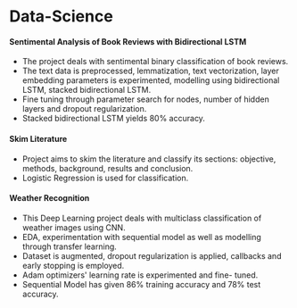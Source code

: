# Data-Science 


#### Sentimental Analysis of Book Reviews with Bidirectional LSTM

* The project deals with sentimental binary classification of book
reviews. 
* The text data is preprocessed, lemmatization, text
vectorization, layer embedding parameters is experimented,
modelling using bidirectional LSTM, stacked bidirectional LSTM.
* Fine tuning through parameter search for nodes, number of hidden layers
and dropout regularization.
* Stacked bidirectional LSTM yields 80% accuracy.

#### Skim Literature
* Project aims to skim the literature and classify its sections: objective,
methods, background, results and conclusion.
* Logistic Regression is used for classification.

#### Weather Recognition
* This Deep Learning project deals with multiclass classification of weather
images using CNN.
* EDA, experimentation with sequential model as well as modelling
through transfer learning.
* Dataset is augmented, dropout regularization
is applied, callbacks and early stopping is employed.
* Adam optimizers' learning rate is experimented and fine- tuned.
* Sequential Model has given 86% training accuracy and 78% test accuracy.
